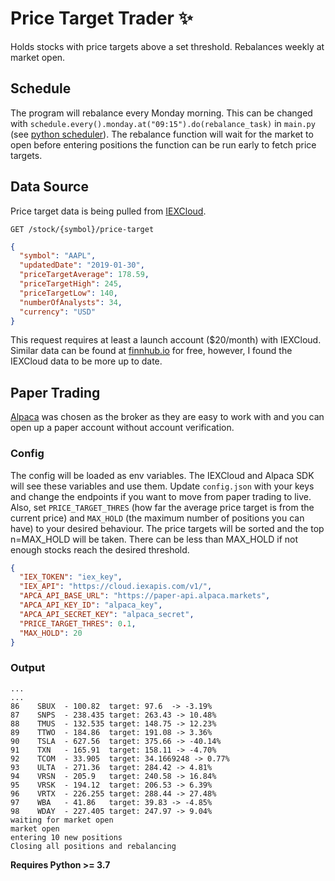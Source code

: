 # Price Target Trader ✨

Holds stocks with price targets above a set threshold. Rebalances weekly at market open.

## Schedule

The program will rebalance every Monday morning. This can be changed with `schedule.every().monday.at("09:15").do(rebalance_task)` in `main.py` (see [python scheduler](https://pypi.org/project/schedule/)). The rebalance function will wait for the market to open before entering positions the function can be run early to fetch price targets.

## Data Source

Price target data is being pulled from [IEXCloud](https://iexcloud.io/docs/api/#price-target).

```
GET /stock/{symbol}/price-target
```

```json
{
  "symbol": "AAPL",
  "updatedDate": "2019-01-30",
  "priceTargetAverage": 178.59,
  "priceTargetHigh": 245,
  "priceTargetLow": 140,
  "numberOfAnalysts": 34,
  "currency": "USD"
}
```

This request requires at least a launch account (\$20/month) with IEXCloud. Similar data can be found at [finnhub.io](https://finnhub.io/docs/api#price-target) for free, however, I found the IEXCloud data to be more up to date.

## Paper Trading

[Alpaca](https://alpaca.markets/) was chosen as the broker as they are easy to work with and you can open up a paper account without account verification.

### Config

The config will be loaded as env variables. The IEXCloud and Alpaca SDK will see these variables and use them. Update `config.json` with your keys and change the endpoints if you want to move from paper trading to live. Also, set `PRICE_TARGET_THRES` (how far the average price target is from the current price) and `MAX_HOLD` (the maximum number of positions you can have) to your desired behaviour. The price targets will be sorted and the top n=MAX_HOLD will be taken. There can be less than MAX_HOLD if not enough stocks reach the desired threshold.

```json
{
  "IEX_TOKEN": "iex_key",
  "IEX_API": "https://cloud.iexapis.com/v1/",
  "APCA_API_BASE_URL": "https://paper-api.alpaca.markets",
  "APCA_API_KEY_ID": "alpaca_key",
  "APCA_API_SECRET_KEY": "alpaca_secret",
  "PRICE_TARGET_THRES": 0.1,
  "MAX_HOLD": 20
}
```

### Output

```
...
...
86    SBUX  - 100.82  target: 97.6  -> -3.19%
87    SNPS  - 238.435 target: 263.43 -> 10.48%
88    TMUS  - 132.535 target: 148.75 -> 12.23%
89    TTWO  - 184.86  target: 191.08 -> 3.36%
90    TSLA  - 627.56  target: 375.66 -> -40.14%
91    TXN   - 165.91  target: 158.11 -> -4.70%
92    TCOM  - 33.905  target: 34.1669248 -> 0.77%
93    ULTA  - 271.36  target: 284.42 -> 4.81%
94    VRSN  - 205.9   target: 240.58 -> 16.84%
95    VRSK  - 194.12  target: 206.53 -> 6.39%
96    VRTX  - 226.255 target: 288.44 -> 27.48%
97    WBA   - 41.86   target: 39.83 -> -4.85%
98    WDAY  - 227.405 target: 247.97 -> 9.04%
waiting for market open
market open
entering 10 new positions
Closing all positions and rebalancing
```

**Requires Python >= 3.7**

